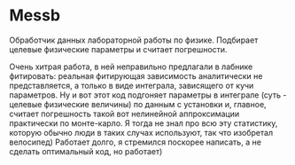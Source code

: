 # Messb
Обработчик данных лабораторной работы по физике. Подбирает целевые физические параметры и считает погрешности.

Очень хитрая работа, в ней неправильно предлагали в лабнике фитировать: реальная фитирующая зависимость аналитически не представляется, а только в виде интеграла, зависящего от кучи параметров. Ну и вот этот код подгоняет параметры в интеграле (суть - целевые физические величины) по данным с установки и, главное, считает погрешность такой вот нелинейной аппроксимации практически по монте-карло. Я тогда не знал про всю эту статистику, которую обычно люди в таких случах используют, так что изобретал велосипед)
Работает долго, я стремился поскорее написать, а не сделать оптимальный код, но работает)
